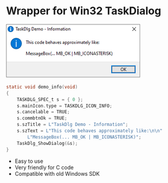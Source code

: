 # Wrapper for Win32 TaskDialog

![Screenshot](readme_res/demo_info.png)

```c
static void demo_info(void)
{
    TASKDLG_SPEC_t s = { 0 };
    s.mainIcon.type = TASKDLG_ICON_INFO;
    s.cancelable = TRUE;
    s.commbtnOk = TRUE;
    s.szTitle = L"TaskDlg Demo - Information";
    s.szText = L"This code behaves approximately like:\n\n"
        L"MessageBox(... MB_OK | MB_ICONASTERISK)";
    TaskDlg_ShowDialog(&s);
}
```

* Easy to use
* Very friendly for C code
* Compatible with old Windows SDK
